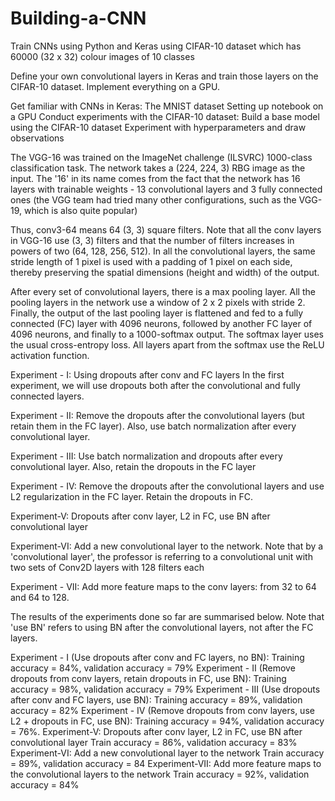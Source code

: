 # Building-a-CNN
Train CNNs using Python and Keras using CIFAR-10 dataset which has 60000 (32 x 32) colour images of 10 classes

Define your own convolutional layers in Keras and train those layers on the CIFAR-10 dataset. Implement everything on a GPU.

Get familiar with CNNs in Keras: The MNIST dataset
Setting up notebook on a GPU
Conduct experiments with the CIFAR-10 dataset:
Build a base model using the CIFAR-10 dataset
Experiment with hyperparameters and draw observations

The VGG-16 was trained on the ImageNet challenge (ILSVRC) 1000-class classification task. The network takes a (224, 224, 3) RBG image as the input. The '16' in its name comes from the fact that the network has 16 layers with trainable weights - 13 convolutional layers and 3 fully connected ones (the VGG team had tried many other configurations, such as the VGG-19, which is also quite popular)

Thus, conv3-64 means 64 (3, 3) square filters.  Note that all the conv layers in VGG-16 use (3, 3) filters and that the number of filters increases in powers of two (64, 128, 256, 512). 
In all the convolutional layers, the same stride length of 1 pixel is used with a padding of 1 pixel on each side, thereby preserving the spatial dimensions (height and width) of the output.

After every set of convolutional layers, there is a max pooling layer. All the pooling layers in the network use a window of 2 x 2 pixels with stride 2. Finally, the output of the last pooling layer is flattened and fed to a fully connected (FC) layer with 4096 neurons, followed by another FC layer of 4096 neurons, and finally to a 1000-softmax output. The softmax layer uses the usual cross-entropy loss. All layers apart from the softmax use the ReLU activation function.

Experiment - I: Using dropouts after conv and FC layers
In the first experiment, we will use dropouts both after the convolutional and fully connected layers.

Experiment - II: Remove the dropouts after the convolutional layers (but retain them in the FC layer). Also, use batch normalization after every convolutional layer.

Experiment - III: Use batch normalization and dropouts after every convolutional layer. Also, retain the dropouts in the FC layer

Experiment - IV: Remove the dropouts after the convolutional layers and use L2 regularization in the FC layer. Retain the dropouts in FC.

Experiment-V: Dropouts after conv layer, L2 in FC, use BN after convolutional layer

Experiment-VI: Add a new convolutional layer to the network. Note that by a 'convolutional layer', the professor is referring to a convolutional unit with two sets of Conv2D layers with 128 filters each 

Experiment - VII: Add more feature maps to the conv layers: from 32 to 64 and 64 to 128.


The results of the experiments done so far are summarised below. Note that 'use BN' refers to using BN after the convolutional layers, not after the FC layers.

Experiment - I (Use dropouts after conv and FC layers, no BN): 
Training accuracy =  84%, validation accuracy  =  79%
Experiment - II (Remove dropouts from conv layers, retain dropouts in FC, use BN): 
Training accuracy =  98%, validation accuracy  =  79%
Experiment - III (Use dropouts after conv and FC layers, use BN):
Training accuracy =  89%, validation accuracy  =  82%
Experiment - IV (Remove dropouts from conv layers, use L2 + dropouts in FC, use BN):
Training accuracy = 94%, validation accuracy = 76%.
Experiment-V: Dropouts after conv layer, L2 in FC, use BN after convolutional layer
Train accuracy =  86%, validation accuracy = 83%
Experiment-VI: Add a new convolutional layer to the network
Train accuracy =  89%, validation accuracy = 84
Experiment-VII: Add more feature maps to the convolutional layers to the network
Train accuracy =  92%, validation accuracy = 84%

